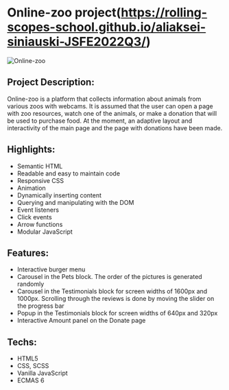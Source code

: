 # Online-zoo project(https://rolling-scopes-school.github.io/aliaksei-siniauski-JSFE2022Q3/)

![Online-zoo](https://snipboard.io/BJyt3d.jpg)

## Project Description:

Online-zoo is a platform that collects information about animals from various zoos with webcams. It is assumed that the user can open a page with zoo resources, watch one of the animals, or make a donation that will be used to purchase food. At the moment, an adaptive layout and interactivity of the main page and the page with donations have been made.

## Highlights:

- Semantic HTML
- Readable and easy to maintain code
- Responsive CSS
- Animation 
- Dynamically inserting content
- Querying and manipulating with the DOM
- Event listeners
- Click events
- Arrow functions
- Modular JavaScript

## Features:

- Interactive burger menu
- Carousel in the Pets block. The order of the pictures is generated randomly
- Carousel in the Testimonials block for screen widths of 1600px and 1000px. Scrolling through the reviews is done by moving the slider on the progress bar
- Popup in the Testimonials block for screen widths of 640px and 320px
- Interactive Amount panel on the Donate page

## Techs:

- HTML5
- CSS, SCSS
- Vanilla JavaScript
- ECMAS 6
